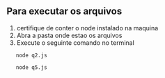 ## Para executar os arquivos

1. certifique de conter o node instalado na maquina
2. Abra a pasta onde estao os arquivos
3. Execute o seguinte comando no terminal
```shell
   node q2.js
```
```shell
   node q5.js
```